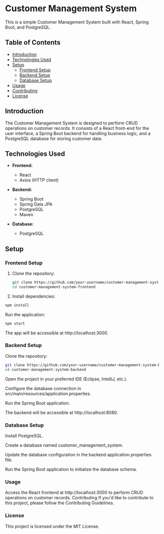 # Customer Management System

This is a simple Customer Management System built with React, Spring Boot, and PostgreSQL.

## Table of Contents

- [Introduction](#introduction)
- [Technologies Used](#technologies-used)
- [Setup](#setup)
  - [Frontend Setup](#frontend-setup)
  - [Backend Setup](#backend-setup)
  - [Database Setup](#database-setup)
- [Usage](#usage)
- [Contributing](#contributing)
- [License](#license)

## Introduction

The Customer Management System is designed to perform CRUD operations on customer records. It consists of a React front-end for the user interface, a Spring Boot backend for handling business logic, and a PostgreSQL database for storing customer data.

## Technologies Used

- **Frontend:**
  - React
  - Axios (HTTP client)

- **Backend:**
  - Spring Boot
  - Spring Data JPA
  - PostgreSQL
  - Maven

- **Database:**
  - PostgreSQL

## Setup

### Frontend Setup

1. Clone the repository:

   ```bash
   git clone https://github.com/your-username/customer-management-system-frontend.git
   cd customer-management-system-frontend

2. Install dependencies:
```bash
npm install
```
Run the application:
```bash
npm start
```
The app will be accessible at http://localhost:3000.

### Backend Setup
Clone the repository:
```bash
git clone https://github.com/your-username/customer-management-system-backend.git
cd customer-management-system-backend
```
Open the project in your preferred IDE (Eclipse, IntelliJ, etc.).

Configure the database connection in src/main/resources/application.properties.

Run the Spring Boot application.

The backend will be accessible at http://localhost:8080.

### Database Setup
Install PostgreSQL.

Create a database named customer_management_system.

Update the database configuration in the backend application.properties file.

Run the Spring Boot application to initialize the database schema.

### Usage
Access the React frontend at http://localhost:3000 to perform CRUD operations on customer records.
Contributing
If you'd like to contribute to this project, please follow the Contributing Guidelines.

### License
This project is licensed under the MIT License.
